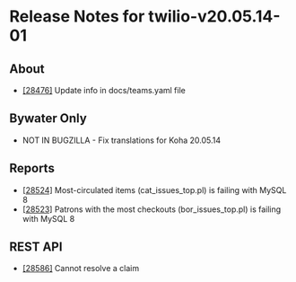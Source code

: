 
# Release Notes for twilio-v20.05.14-01

## About

- [[28476]](http://bugs.koha-community.org/bugzilla3/show_bug.cgi?id=28476) Update info in docs/teams.yaml file

## Bywater Only

- NOT IN BUGZILLA - Fix translations for Koha 20.05.14

## Reports

- [[28524]](http://bugs.koha-community.org/bugzilla3/show_bug.cgi?id=28524) Most-circulated items (cat_issues_top.pl) is failing with MySQL 8
- [[28523]](http://bugs.koha-community.org/bugzilla3/show_bug.cgi?id=28523) Patrons with the most checkouts (bor_issues_top.pl) is failing with MySQL 8

## REST API

- [[28586]](http://bugs.koha-community.org/bugzilla3/show_bug.cgi?id=28586) Cannot resolve a claim


